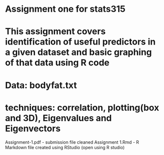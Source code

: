# Assignment one for stats315

# This assignment covers identification of useful predictors in a given dataset and basic graphing of that data using R code

# Data: bodyfat.txt
# techniques: correlation, plotting(box and 3D), Eigenvalues and Eigenvectors

Assignment-1.pdf - submission file cleaned
Assignment 1.Rmd - R Markdown file created using RStudio (open using R studio)
